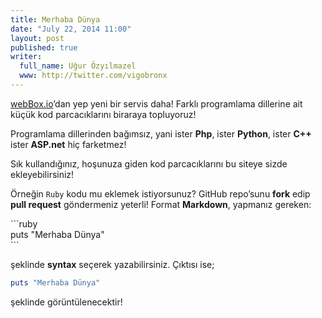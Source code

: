 ```yaml
---
title: Merhaba Dünya
date: "July 22, 2014 11:00"
layout: post
published: true
writer:
  full_name: Uğur Özyılmazel
  www: http://twitter.com/vigobronx
---
```

[webBox.io][1]’dan yep yeni bir servis daha! Farklı programlama dillerine ait
küçük kod parcacıklarını biraraya topluyoruz!

<!--more-->

Programlama dillerinden bağımsız, yani ister **Php**, ister **Python**,
ister **C++** ister **ASP.net** hiç farketmez!

Sık kullandığınız, hoşunuza giden kod parcacıklarını bu siteye sizde
ekleyebilirsiniz!

Örneğin `Ruby` kodu mu eklemek istiyorsunuz? GitHub repo’sunu **fork**
edip **pull request** göndermeniz yeterli! Format **Markdown**, yapmanız
gereken:

\`\`\`ruby  
puts "Merhaba Dünya"  
\`\`\`

şeklinde **syntax** seçerek yazabilirsiniz. Çıktısı ise;

```ruby
puts "Merhaba Dünya"
```

şeklinde görüntülenecektir!

[1]: http://webbox.io "webBox.io"